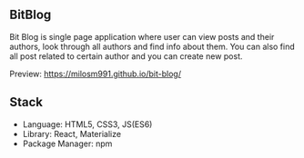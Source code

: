

## BitBlog

Bit Blog is single page application where user can view posts and their authors, look through all authors and find info about them. You can also find all post related to certain author and you can create new post.

Preview: <a>https://milosm991.github.io/bit-blog/</a>

## Stack
  
  - Language: HTML5, CSS3, JS(ES6)
  - Library: React, Materialize
  - Package Manager: npm
